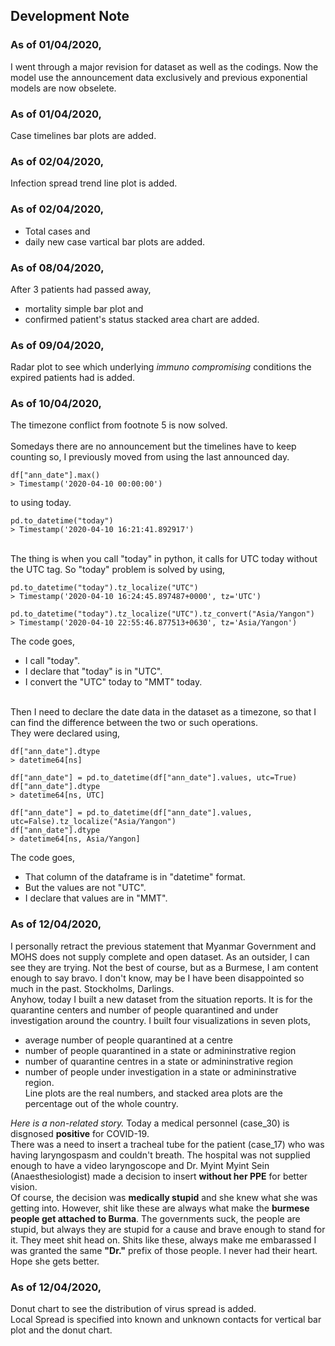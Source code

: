  ## Development Note
 
 ### As of 01/04/2020,  
 I went through a major revision for dataset as well as the codings. Now the model use the announcement data exclusively and previous exponential models are now obselete.
 
 ### As of 01/04/2020,  
 Case timelines bar plots are added.
 
 ### As of 02/04/2020,  
 Infection spread trend line plot is added.

 ### As of 02/04/2020,  
 - Total cases and 
 - daily new case vartical bar plots are added.
 
 ### As of 08/04/2020,  
 After 3 patients had passed away, 
 - mortality simple bar plot and 
 - confirmed patient's status stacked area chart are added.

 ### As of 09/04/2020,  
 Radar plot to see which underlying _immuno compromising_ conditions the expired patients had is added.
 
 ### As of 10/04/2020,  
 The timezone conflict from footnote 5 is now solved.  
    <br>
 Somedays there are no announcement but the timelines have to keep counting so, I previously moved from using the last announced day. 
 
 ~~~~ 
df["ann_date"].max() 
 > Timestamp('2020-04-10 00:00:00')
 ~~~~ 
 
 to using today. 
 
 ~~~~ 
 pd.to_datetime("today") 
 > Timestamp('2020-04-10 16:21:41.892917')
 ~~~~ 
 
  <br>
 The thing is when you call "today" in python, it calls for UTC today without the UTC tag.
 So "today" problem is solved by using, 
   
 ~~~~
 pd.to_datetime("today").tz_localize("UTC")
 > Timestamp('2020-04-10 16:24:45.897487+0000', tz='UTC')
 
 pd.to_datetime("today").tz_localize("UTC").tz_convert("Asia/Yangon")
 > Timestamp('2020-04-10 22:55:46.877513+0630', tz='Asia/Yangon')
~~~~

 The code goes,   
 - I call "today".
 - I declare that "today" is in "UTC".
 - I convert the "UTC" today to "MMT" today.
  <br>
 Then I need to declare the date data in the dataset as a timezone, so that I can find the difference between the two or such operations.
  <br>
 They were declared using, 
   
 ~~~~
 df["ann_date"].dtype
 > datetime64[ns]
 
 df["ann_date"] = pd.to_datetime(df["ann_date"].values, utc=True)
 df["ann_date"].dtype
 > datetime64[ns, UTC]
 
 df["ann_date"] = pd.to_datetime(df["ann_date"].values, utc=False).tz_localize("Asia/Yangon")
 df["ann_date"].dtype
 > datetime64[ns, Asia/Yangon]
 ~~~~
   
 The code goes,   
 - That column of the dataframe is in "datetime" format.
 - But the values are not "UTC".
 - I declare that values are in "MMT".
 
 ### As of 12/04/2020,  
 I personally retract the previous statement that Myanmar Government and MOHS does not supply complete and open dataset. As an outsider, I can see they are trying. Not the best of course, but as a Burmese, I am content enough to say bravo. I don't know, may be I have been disappointed so much in the past. Stockholms, Darlings.   
 Anyhow, today I built a new dataset from the situation reports. It is for the quarantine centers and number of people quarantined and under investigation around the country. I built four visualizations in seven plots,
 - average number of people quarantined at a centre
 - number of people quarantined in a state or admininstrative region
 - number of quarantine centres in a state or admininstrative region
 - number of people under investigation in a state or admininstrative region.  
 Line plots are the real numbers, and stacked area plots are the percentage out of the whole country. 
   
 _Here is a non-related story._
 Today a medical personnel (case_30) is disgnosed __positive__ for COVID-19.   
 There was a need to insert a tracheal tube for the patient (case_17) who was having laryngospasm and couldn't breath. The hospital was not supplied enough to have a video laryngoscope and Dr. Myint Myint Sein (Anaesthesiologist) made a decision to insert __without her PPE__ for better vision.   
 Of course, the decision was __medically stupid__ and she knew what she was getting into. However, shit like these are always what make the __burmese people get attached to Burma__. The governments suck, the people are stupid, but always they are stupid for a cause and brave enough to stand for it. They meet shit head on. Shits like these, always make me embarassed I was granted the same __"Dr."__ prefix of those people. I never had their heart.   
 Hope she gets better.
 
  ### As of 12/04/2020,
  Donut chart to see the distribution of virus spread is added.  
  Local Spread is specified into known and unknown contacts for vertical bar plot and the donut chart.

